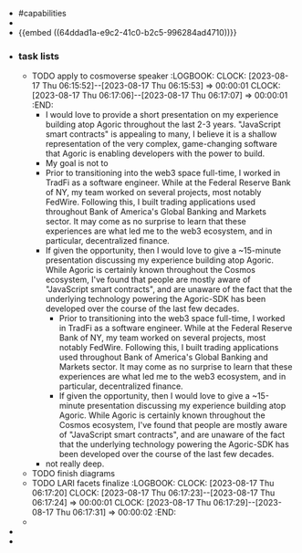 - #capabilities
-
- {{embed ((64ddad1a-e9c2-41c0-b2c5-996284ad4710))}}
- ### task lists
	- TODO apply to cosmoverse speaker
	  :LOGBOOK:
	  CLOCK: [2023-08-17 Thu 06:15:52]--[2023-08-17 Thu 06:15:53] =>  00:00:01
	  CLOCK: [2023-08-17 Thu 06:17:06]--[2023-08-17 Thu 06:17:07] =>  00:00:01
	  :END:
		- I would love to provide a short presentation on my experience building atop Agoric throughout the last 2-3 years. "JavaScript smart contracts" is appealing to many, I believe it is a shallow representation of the very complex, game-changing software that Agoric is enabling developers with the power to build.
		- My goal is not to
		- Prior to transitioning into the web3 space full-time, I worked in TradFi as a software engineer. While at the Federal Reserve Bank of NY, my team worked on several projects, most notably FedWire. Following this, I built trading applications used throughout Bank of America's Global Banking and Markets sector. It may come as no surprise to learn that these experiences are what led me to the web3 ecosystem, and in particular, decentralized finance.
		- If given the opportunity, then I would love to give a ~15-minute presentation discussing my experience building atop Agoric. While Agoric is certainly known throughout the Cosmos ecosystem, I've found that people are mostly aware of "JavaScript smart contracts", and are unaware of the fact that the underlying technology powering the Agoric-SDK has been developed over the course of the last few decades.
			- Prior to transitioning into the web3 space full-time, I worked in TradFi as a software engineer. While at the Federal Reserve Bank of NY, my team worked on several projects, most notably FedWire. Following this, I built trading applications used throughout Bank of America's Global Banking and Markets sector. It may come as no surprise to learn that these experiences are what led me to the web3 ecosystem, and in particular, decentralized finance.
			- If given the opportunity, then I would love to give a ~15-minute presentation discussing my experience building atop Agoric. While Agoric is certainly known throughout the Cosmos ecosystem, I've found that people are mostly aware of "JavaScript smart contracts", and are unaware of the fact that the underlying technology powering the Agoric-SDK has been developed over the course of the last few decades.
		- not really deep.
	- TODO finish diagrams
	- TODO LARI facets finalize 
	  :LOGBOOK:
	  CLOCK: [2023-08-17 Thu 06:17:20]
	  CLOCK: [2023-08-17 Thu 06:17:23]--[2023-08-17 Thu 06:17:24] =>  00:00:01
	  CLOCK: [2023-08-17 Thu 06:17:29]--[2023-08-17 Thu 06:17:31] =>  00:00:02
	  :END:
	-
-
-